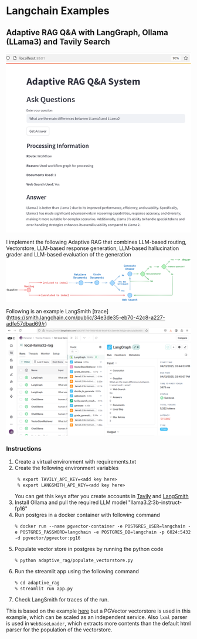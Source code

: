 # Langchain Examples

## Adaptive RAG Q&A with LangGraph, Ollama (LLama3) and Tavily Search

![sparkle](/assets/Screenshot%20from%202025-04-13%2016-04-42.png)


I implement the following Adaptive RAG that combines LLM-based routing, Vectorstore, LLM-based response generation, LLM-based hallucination grader and LLM-based evaluation of the generation
![sparkle](/assets/adaptive_rag_flow.png)


Following is an example LangSmith [trace] (https://smith.langchain.com/public/34e3de35-eb70-42c8-a227-adfe57dbad69/r)
![sparkle](/assets/Screenshot%20from%202025-04-13%2016-09-08.png)


### Instructions

1. Create a virtual environment with requirements.txt
2. Create the following environment variables
   ```
    % export TAVILY_API_KEY=<add key here>
    % export LANGSMITH_API_KEY=<add key here>
   ```
   You can get this keys after you create accounts in [Tavily](https://www.tavily.com) and [LangSmith](https://www.langchain.com/langsmith)
3. Install Ollama and pull the required LLM model "llama3.2:3b-instruct-fp16"
4. Run postgres in a docker container with following command
    ```
    % docker run --name pgvector-container -e POSTGRES_USER=langchain -e POSTGRES_PASSWORD=langchain -e POSTGRES_DB=langchain -p 6024:5432 -d pgvector/pgvector:pg16
    ```
5. Populate vector store in postgres by running the python code  
   ```
   % python adaptive_rag/populate_vectorstore.py
   ```
6. Run the streamlit app using the following command
    ```
    % cd adaptive_rag
    % streamlit run app.py
    ```
7. Check LangSmith for traces of the run.  

This is based on the example [here](https://langchain-ai.github.io/langgraph/tutorials/rag/langgraph_adaptive_rag_local/#llm) but a PGVector vectorstore is used in this example, which can be scaled as an independent service. Also `lxml` parser is used in `WebBaseLoader`, which extracts more contents than the default html parser for the population of the vectorstore.


